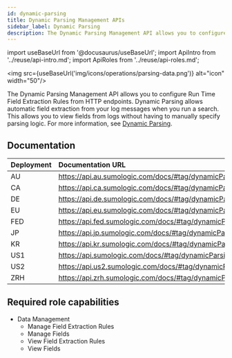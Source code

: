 ```yaml
---
id: dynamic-parsing
title: Dynamic Parsing Management APIs
sidebar_label: Dynamic Parsing
description: The Dynamic Parsing Management API allows you to configure Run Time Field Extraction Rules from HTTP endpoints.
---
```


import useBaseUrl from '@docusaurus/useBaseUrl';
import ApiIntro from '../reuse/api-intro.md';
import ApiRoles from '../reuse/api-roles.md';

<img src={useBaseUrl('img/icons/operations/parsing-data.png')} alt="icon" width="50"/>

The Dynamic Parsing Management API allows you to configure Run Time Field Extraction Rules from HTTP endpoints. Dynamic Parsing allows automatic field extraction from your log messages when you run a search. This allows you to view fields from logs without having to manually specify parsing logic. For more information, see [Dynamic Parsing](/docs/search/get-started-with-search/build-search/dynamic-parsing).

## Documentation

<ApiIntro/>

| Deployment | Documentation URL                                                    |
|:------------|:----------------------------------------------------------------------|
| AU         | https://api.au.sumologic.com/docs/#tag/dynamicParsingRuleManagement  |
| CA         | https://api.ca.sumologic.com/docs/#tag/dynamicParsingRuleManagement  |
| DE         | https://api.de.sumologic.com/docs/#tag/dynamicParsingRuleManagement  |
| EU         | https://api.eu.sumologic.com/docs/#tag/dynamicParsingRuleManagement  |
| FED        | https://api.fed.sumologic.com/docs/#tag/dynamicParsingRuleManagement |
| JP         | https://api.jp.sumologic.com/docs/#tag/dynamicParsingRuleManagement  |
| KR         | https://api.kr.sumologic.com/docs/#tag/dynamicParsingRuleManagement  |
| US1        | https://api.sumologic.com/docs/#tag/dynamicParsingRuleManagement     |
| US2        | https://api.us2.sumologic.com/docs/#tag/dynamicParsingRuleManagement |
| ZRH        | https://api.zrh.sumologic.com/docs/#tag/dynamicParsingRuleManagement |

## Required role capabilities

<ApiRoles/>

* Data Management
    * Manage Field Extraction Rules
    * Manage Fields
    * View Field Extraction Rules
    * View Fields
